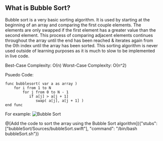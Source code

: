 ## What is Bubble Sort?

Bubble sort is a very basic sorting algorithm. It is used by starting at the beginning of an array and comparing the first couple elements. The elements are only swapped if the first element has a greater value than the second element. This process of comparing adjacent elements continues throughout the array until the end has been reached & iterates again from the 0th index until the array has been sorted. This sorting algorithm is never used outside of learning purposes as it is much to slow to be implemented in live code.

Best-Case Complexity: О(n) 
Worst-Case Complexity: О(n^2) 

Psuedo Code:
```
func bubblesort( var a as array )
    for i from 1 to N
        for j from 0 to N - 1
           if a[j] > a[j + 1]
              swap( a[j], a[j + 1] )
end func
```

For example:
![Bubble Sort](https://upload.wikimedia.org/wikipedia/commons/c/c8/Bubble-sort-example-300px.gif)


@[Add the code to sort the array using the Bubble Sort algorithm]({"stubs": ["bubbleSort/Sources/bubbleSort.swift"], "command": "/bin/bash bubbleSort.sh"})
